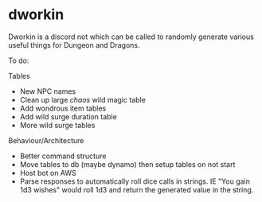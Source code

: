 # dworkin
Dworkin is a discord not which can be called to randomly generate various useful things for Dungeon and Dragons.

To do:

Tables
- New NPC names
- Clean up large _chaos_ wild magic table
- Add wondrous item tables
- Add wild surge duration table
- More wild surge tables

Behaviour/Architecture
- Better command structure
- Move tables to db (maybe dynamo) then setup tables on not start
- Host bot on AWS
- Parse responses to automatically roll dice calls in strings. IE "You gain 1d3 wishes" would roll 1d3 and return the generated value in the string.
